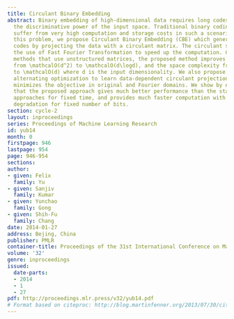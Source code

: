 ```yaml
---
title: Circulant Binary Embedding
abstract: Binary embedding of high-dimensional data requires long codes to preserve
  the discriminative power of the input space. Traditional binary coding methods often
  suffer from very high computation and storage costs in such a scenario. To address
  this problem, we propose Circulant Binary Embedding (CBE) which generates binary
  codes by projecting the data with a circulant matrix. The circulant structure enables
  the use of Fast Fourier Transformation to speed up the computation. Compared to
  methods that use unstructured matrices, the proposed method improves the time complexity
  from \mathcalO(d^2) to \mathcalO(d\logd), and the space complexity from \mathcalO(d^2)
  to \mathcalO(d) where d is the input dimensionality. We also propose a novel time-frequency
  alternating optimization to learn data-dependent circulant projections, which alternatively
  minimizes the objective in original and Fourier domains. We show by extensive experiments
  that the proposed approach gives much better performance than the state-of-the-art
  approaches for fixed time, and provides much faster computation with no performance
  degradation for fixed number of bits.
section: cycle-2
layout: inproceedings
series: Proceedings of Machine Learning Research
id: yub14
month: 0
firstpage: 946
lastpage: 954
page: 946-954
sections: 
author:
- given: Felix
  family: Yu
- given: Sanjiv
  family: Kumar
- given: Yunchao
  family: Gong
- given: Shih-Fu
  family: Chang
date: 2014-01-27
address: Bejing, China
publisher: PMLR
container-title: Proceedings of the 31st International Conference on Machine Learning
volume: '32'
genre: inproceedings
issued:
  date-parts:
  - 2014
  - 1
  - 27
pdf: http://proceedings.mlr.press/v32/yub14.pdf
# Format based on citeproc: http://blog.martinfenner.org/2013/07/30/citeproc-yaml-for-bibliographies/
---
```

